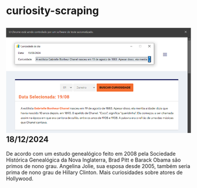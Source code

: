 # curiosity-scraping
![Budget](./execucao.png)
18/12/2024
-
De acordo com um estudo genealógico feito em 2008 pela Sociedade Histórica Genealógica da Nova Inglaterra, Brad Pitt e Barack Obama são primos de nono grau. Angelina Jolie, sua esposa desde 2005, também seria prima de nono grau de Hillary Clinton. Mais curiosidades sobre atores de Hollywood.
